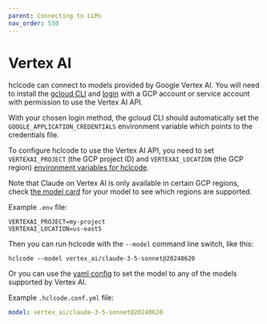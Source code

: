 ```yaml
---
parent: Connecting to LLMs
nav_order: 550
---
```


# Vertex AI

hclcode can connect to models provided by Google Vertex AI.
You will need to install the
[gcloud CLI](https://cloud.google.com/sdk/docs/install) and [login](https://cloud.google.com/sdk/docs/initializing) with a GCP account
or service account with permission to use the Vertex AI API.

With your chosen login method, the gcloud CLI should automatically set the
`GOOGLE_APPLICATION_CREDENTIALS` environment variable which points to the credentials file.

To configure hclcode to use the Vertex AI API, you need to set `VERTEXAI_PROJECT` (the GCP project ID)
and `VERTEXAI_LOCATION` (the GCP region) [environment variables for hclcode](/docs/config/dotenv.html).

Note that Claude on Vertex AI is only available in certain GCP regions, 
check [the model card](https://console.cloud.google.com/vertex-ai/publishers/anthropic/model-garden/claude-3-5-sonnet) 
for your model to see which regions are supported.

Example `.env` file:

```
VERTEXAI_PROJECT=my-project
VERTEXAI_LOCATION=us-east5
```

Then you can run hclcode with the `--model` command line switch, like this:

```
hclcode --model vertex_ai/claude-3-5-sonnet@20240620
```

Or you can use the [yaml config](/docs/config/hclcode_conf.html) to set the model to any of the 
models supported by Vertex AI.

Example `.hclcode.conf.yml` file:

```yaml
model: vertex_ai/claude-3-5-sonnet@20240620
```
